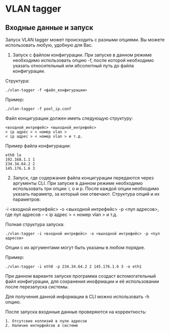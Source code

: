 # VLAN tagger

## Входные данные и запуск

Запуск VLAN tagger может происходить с разными опциями. Вы можете использовать любую, удобную для Вас.

1. Запуск с файлом конфигурации. При запуске в данном режиме необходимо использовать опцию -f, после которой необходимо указать относительный или абсолютный путь до файла конфигурации. 

Структура: 

    ./vlan-tagger -f <файл_конфигурации>

Пример: 

    ./vlan-tagger -f pool_ip.conf

Файл концигурации должен иметь следующую структуру:

    <входной_интрефейс> <выходной_интрефейс>
    < ip адрес > < номер vlan >
    < ip адрес > < номер vlan > и т.д.

Пример файла конфигурации: 

    eth0 lo
    192.168.1.1 1
    234.34.64.2 2
    145.176.1.6 3

2. Запуск, где содержания файла концигурации передаются через аргументы CLI. При запуске в данном режиме необходимо использовать три опции: i, o и p. После каждой опции необходимо указать параметр, за который они отвечают. Структура опций и их параметров:

-i <входной интрефейс>
-o <выходной интрефейс>
-p <пул адресов>, где пул адресов - < ip адрес > < номер vlan > и т.д.

Полная структура запуска: 

    ./vlan-tagger -i <входной интрефейс> -o <выходной интрефейс> -p <пул адресов>

Опции с их аргументами могут быть указаны в любом порядке.

Пример:

    ./vlan-tagger -i eth0 -p 234.34.64.2 2 145.176.1.6 3 -o eth1

При данном варианте запуске программа создаст вспомогательный файл конфигурации, для сохранения инофрмации и её использовании после перезапуска системы.

Для получения данной информации в CLI можно использовать -h опцию. 

После запуска входнные данные проверяются на корректность:

    1. Отсутсвие коллизий в пуле адресов
    2. Наличие интерфейсов в системе

